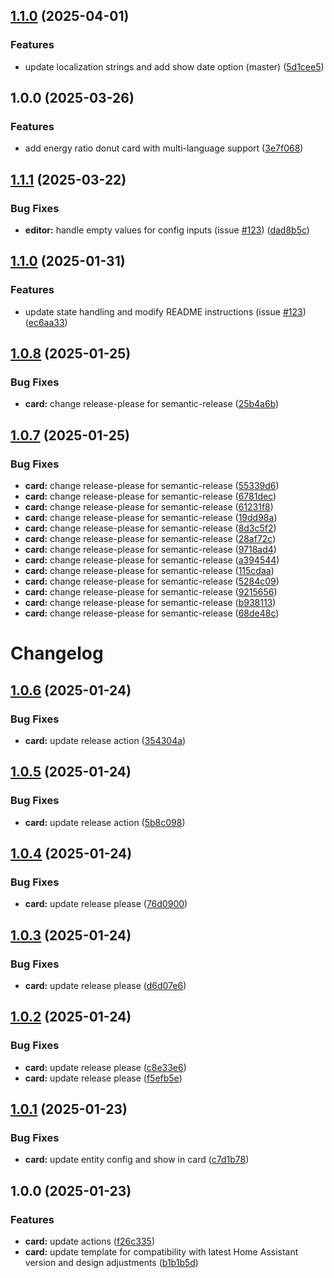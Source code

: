 ## [1.1.0](https://github.com/DidacChaves/energy-ratio-donut-card/compare/v1.0.0...v1.1.0) (2025-04-01)

### Features

* update localization strings and add show date option (master) ([5d1cee5](https://github.com/DidacChaves/energy-ratio-donut-card/commit/5d1cee5c91b24dda511d86c67d31c519cb803da5))

## 1.0.0 (2025-03-26)

### Features

* add energy ratio donut card with multi-language support ([3e7f068](https://github.com/DidacChaves/energy-ratio-donut-card/commit/3e7f068708fb3a235b156d4d392275d627ac6abf))

## [1.1.1](https://github.com/DidacChaves/energy-ratio-donut-card/compare/v1.1.0...v1.1.1) (2025-03-22)

### Bug Fixes

* **editor:** handle empty values for config inputs (issue [#123](https://github.com/DidacChaves/energy-ratio-donut-card/issues/123)) ([dad8b5c](https://github.com/DidacChaves/energy-ratio-donut-card/commit/dad8b5cdbf5b341889079dcfb049ce43668094f7))

## [1.1.0](https://github.com/DidacChaves/energy-ratio-donut-card/compare/v1.0.8...v1.1.0) (2025-01-31)

### Features

* update state handling and modify README instructions (issue [#123](https://github.com/DidacChaves/energy-ratio-donut-card/issues/123)) ([ec6aa33](https://github.com/DidacChaves/energy-ratio-donut-card/commit/ec6aa336a3bb5cc8fead455b492150914cbb08f0))

## [1.0.8](https://github.com/DidacChaves/energy-ratio-donut-card/compare/v1.0.7...v1.0.8) (2025-01-25)

### Bug Fixes

* **card:** change release-please for semantic-release ([25b4a6b](https://github.com/DidacChaves/energy-ratio-donut-card/commit/25b4a6b078812f902c9bf9c028f3c219f917f288))

## [1.0.7](https://github.com/DidacChaves/energy-ratio-donut-card/compare/v1.0.6...v1.0.7) (2025-01-25)

### Bug Fixes

* **card:** change release-please for semantic-release ([55339d6](https://github.com/DidacChaves/energy-ratio-donut-card/commit/55339d6b2cfd74aebdf72f48837ccba7bafebdd1))
* **card:** change release-please for semantic-release ([6781dec](https://github.com/DidacChaves/energy-ratio-donut-card/commit/6781dec7f47d40a14ec8ad8dc48eb2aa39b822dd))
* **card:** change release-please for semantic-release ([61231f8](https://github.com/DidacChaves/energy-ratio-donut-card/commit/61231f8898061c0b85c7b90f994f3022c1494bfe))
* **card:** change release-please for semantic-release ([19dd98a](https://github.com/DidacChaves/energy-ratio-donut-card/commit/19dd98aed7405f107903521e2143d1de1bc872e7))
* **card:** change release-please for semantic-release ([8d3c5f2](https://github.com/DidacChaves/energy-ratio-donut-card/commit/8d3c5f21dcb8ed86f451fbab2e901d4c5aa31bd5))
* **card:** change release-please for semantic-release ([28af72c](https://github.com/DidacChaves/energy-ratio-donut-card/commit/28af72c869f1ee881d90626ba07216e294ff8ecb))
* **card:** change release-please for semantic-release ([9718ad4](https://github.com/DidacChaves/energy-ratio-donut-card/commit/9718ad4d57c6ae92b36e8f5e5bbec71f5f57546c))
* **card:** change release-please for semantic-release ([a394544](https://github.com/DidacChaves/energy-ratio-donut-card/commit/a3945448bfedc1089c00f3935ff23ad60c7fa49c))
* **card:** change release-please for semantic-release ([115cdaa](https://github.com/DidacChaves/energy-ratio-donut-card/commit/115cdaa7ff6e2e11d158a1af3393ac07833eb2b7))
* **card:** change release-please for semantic-release ([5284c09](https://github.com/DidacChaves/energy-ratio-donut-card/commit/5284c09a2bc55127972e94f12787ca7ff4e8dccd))
* **card:** change release-please for semantic-release ([9215656](https://github.com/DidacChaves/energy-ratio-donut-card/commit/921565650fae9f6373f52357a0a04e3413ca8819))
* **card:** change release-please for semantic-release ([b938113](https://github.com/DidacChaves/energy-ratio-donut-card/commit/b938113e26b6a2a038728a357f7907a5f1e0da08))
* **card:** change release-please for semantic-release ([68de48c](https://github.com/DidacChaves/energy-ratio-donut-card/commit/68de48cdff05be1bebfe34921f5ae852bdedcc01))

# Changelog

## [1.0.6](https://github.com/DidacChaves/energy-ratio-donut-card/compare/v1.0.5...v1.0.6) (2025-01-24)


### Bug Fixes

* **card:** update release action ([354304a](https://github.com/DidacChaves/energy-ratio-donut-card/commit/354304aa46e7b477a654cebf78929092eba90459))

## [1.0.5](https://github.com/DidacChaves/energy-ratio-donut-card/compare/v1.0.4...v1.0.5) (2025-01-24)


### Bug Fixes

* **card:** update release action ([5b8c098](https://github.com/DidacChaves/energy-ratio-donut-card/commit/5b8c09870feacecd262e235724dcb479262092fe))

## [1.0.4](https://github.com/DidacChaves/energy-ratio-donut-card/compare/v1.0.3...v1.0.4) (2025-01-24)


### Bug Fixes

* **card:** update release please ([76d0900](https://github.com/DidacChaves/energy-ratio-donut-card/commit/76d0900e872bc32bd2b21c262a0e4c30cb780c5f))

## [1.0.3](https://github.com/DidacChaves/energy-ratio-donut-card/compare/v1.0.2...v1.0.3) (2025-01-24)


### Bug Fixes

* **card:** update release please ([d6d07e6](https://github.com/DidacChaves/energy-ratio-donut-card/commit/d6d07e60e6f97417eea77c477f144e821b829a1c))

## [1.0.2](https://github.com/DidacChaves/energy-ratio-donut-card/compare/v1.0.1...v1.0.2) (2025-01-24)


### Bug Fixes

* **card:** update release please ([c8e33e6](https://github.com/DidacChaves/energy-ratio-donut-card/commit/c8e33e69128ead9ea9dd517c5b8346056925093e))
* **card:** update release please ([f5efb5e](https://github.com/DidacChaves/energy-ratio-donut-card/commit/f5efb5e71f5b1fcb4c7b8352525612fb78ac9b4a))

## [1.0.1](https://github.com/DidacChaves/energy-ratio-donut-card/compare/v1.0.0...v1.0.1) (2025-01-23)


### Bug Fixes

* **card:** update entity config and show in card ([c7d1b78](https://github.com/DidacChaves/energy-ratio-donut-card/commit/c7d1b787371575d1ff902b68d8ee608cb6756cac))

## 1.0.0 (2025-01-23)


### Features

* **card:** update actions ([f26c335](https://github.com/DidacChaves/energy-ratio-donut-card/commit/f26c33567c4f1b9254aa3044df04e561417ce201))
* **card:** update template for compatibility with latest Home Assistant version and design adjustments ([b1b1b5d](https://github.com/DidacChaves/energy-ratio-donut-card/commit/b1b1b5d588d41d82d895f3ea915f95c80961e206))

